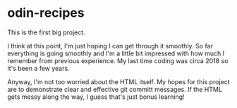 # odin-recipes

This is the first big project.

I think at this point, I'm just hoping I can get through it smoothly. So far everything is going smoothly and I'm a little bit impressed with how much I remember from previous experience. My last time coding was circa 2018 so it's been a few years.

Anyway, I'm not too worried about the HTML itself. My hopes for this project are to demonstrate clear and effective git committ messages. If the HTML gets messy along the way, I guess that's just bonus learning!

